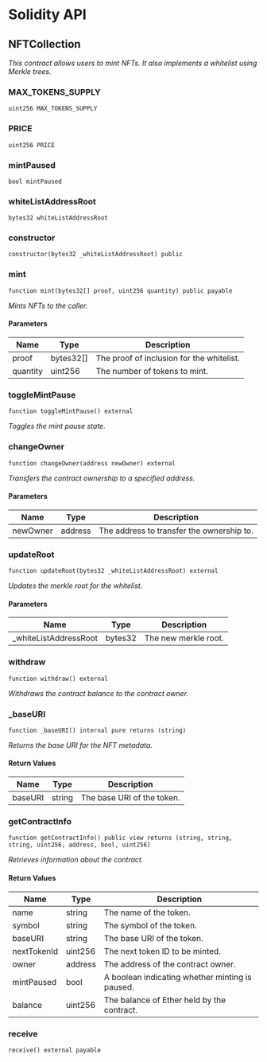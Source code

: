 # Solidity API

## NFTCollection

_This contract allows users to mint NFTs. It also implements a whitelist using Merkle trees._

### MAX_TOKENS_SUPPLY

```solidity
uint256 MAX_TOKENS_SUPPLY
```

### PRICE

```solidity
uint256 PRICE
```

### mintPaused

```solidity
bool mintPaused
```

### whiteListAddressRoot

```solidity
bytes32 whiteListAddressRoot
```

### constructor

```solidity
constructor(bytes32 _whiteListAddressRoot) public
```

### mint

```solidity
function mint(bytes32[] proof, uint256 quantity) public payable
```

_Mints NFTs to the caller._

#### Parameters

| Name     | Type      | Description                               |
| -------- | --------- | ----------------------------------------- |
| proof    | bytes32[] | The proof of inclusion for the whitelist. |
| quantity | uint256   | The number of tokens to mint.             |

### toggleMintPause

```solidity
function toggleMintPause() external
```

_Toggles the mint pause state._

### changeOwner

```solidity
function changeOwner(address newOwner) external
```

_Transfers the contract ownership to a specified address._

#### Parameters

| Name     | Type    | Description                               |
| -------- | ------- | ----------------------------------------- |
| newOwner | address | The address to transfer the ownership to. |

### updateRoot

```solidity
function updateRoot(bytes32 _whiteListAddressRoot) external
```

_Updates the merkle root for the whitelist._

#### Parameters

| Name                   | Type    | Description          |
| ---------------------- | ------- | -------------------- |
| \_whiteListAddressRoot | bytes32 | The new merkle root. |

### withdraw

```solidity
function withdraw() external
```

_Withdraws the contract balance to the contract owner._

### \_baseURI

```solidity
function _baseURI() internal pure returns (string)
```

_Returns the base URI for the NFT metadata._

#### Return Values

| Name    | Type   | Description                |
| ------- | ------ | -------------------------- |
| baseURI | string | The base URI of the token. |

### getContractInfo

```solidity
function getContractInfo() public view returns (string, string, string, uint256, address, bool, uint256)
```

_Retrieves information about the contract._

#### Return Values

| Name        | Type    | Description                                     |
| ----------- | ------- | ----------------------------------------------- |
| name        | string  | The name of the token.                          |
| symbol      | string  | The symbol of the token.                        |
| baseURI     | string  | The base URI of the token.                      |
| nextTokenId | uint256 | The next token ID to be minted.                 |
| owner       | address | The address of the contract owner.              |
| mintPaused  | bool    | A boolean indicating whether minting is paused. |
| balance     | uint256 | The balance of Ether held by the contract.      |

### receive

```solidity
receive() external payable
```
